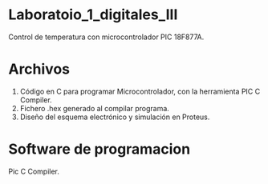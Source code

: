 # Laboratoio_1_digitales_III
Control de temperatura con microcontrolador PIC 18F877A.

# Archivos
1. Código en C para programar Microcontrolador, con la herramienta PIC C Compiler.
2. Fichero .hex generado al compilar programa.
3. Diseño del esquema electrónico y simulación en Proteus.

# Software de programacion
Pic C Compiler.
